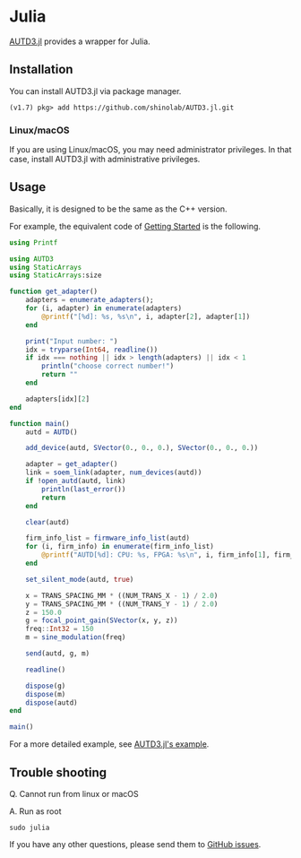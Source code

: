 # Julia

[AUTD3.jl](https://github.com/shinolab/AUTD3.jl) provides a wrapper for Julia.

## Installation

You can install AUTD3.jl via package manager.

```
(v1.7) pkg> add https://github.com/shinolab/AUTD3.jl.git
```

### Linux/macOS

If you are using Linux/macOS, you may need administrator privileges. 
In that case, install AUTD3.jl with administrative privileges.

## Usage

Basically, it is designed to be the same as the C++ version.

For example, the equivalent code of [Getting Started](./Users_Manual/getting_started.md) is the following.

```julia
using Printf

using AUTD3
using StaticArrays
using StaticArrays:size

function get_adapter()
    adapters = enumerate_adapters();
    for (i, adapter) in enumerate(adapters)
        @printf("[%d]: %s, %s\n", i, adapter[2], adapter[1])
    end

    print("Input number: ")
    idx = tryparse(Int64, readline())
    if idx === nothing || idx > length(adapters) || idx < 1
        println("choose correct number!")
        return ""
    end

    adapters[idx][2]
end

function main()
    autd = AUTD()

    add_device(autd, SVector(0., 0., 0.), SVector(0., 0., 0.))

    adapter = get_adapter()
    link = soem_link(adapter, num_devices(autd))
    if !open_autd(autd, link)
        println(last_error())
        return
    end

    clear(autd)

    firm_info_list = firmware_info_list(autd)
    for (i, firm_info) in enumerate(firm_info_list)
        @printf("AUTD[%d]: CPU: %s, FPGA: %s\n", i, firm_info[1], firm_info[2])
    end

    set_silent_mode(autd, true)

    x = TRANS_SPACING_MM * ((NUM_TRANS_X - 1) / 2.0)
    y = TRANS_SPACING_MM * ((NUM_TRANS_Y - 1) / 2.0)
    z = 150.0
    g = focal_point_gain(SVector(x, y, z))
    freq::Int32 = 150
    m = sine_modulation(freq)

    send(autd, g, m)

    readline()

    dispose(g)
    dispose(m)
    dispose(autd)
end

main()
```

For a more detailed example, see [AUTD3.jl's example](https://github.com/shinolab/AUTD3.jl/tree/master/example).

## Trouble shooting

Q. Cannot run from linux or macOS

A. Run as root

```
sudo julia
```

If you have any other questions, please send them to [GitHub issues](https://github.com/shinolab/AUTD3.jl/issues).
